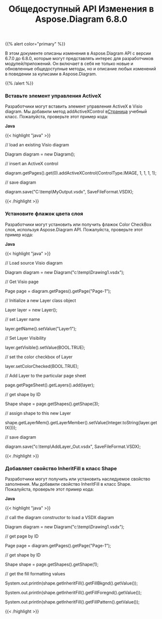 ﻿---
title: Общедоступный API Изменения в Aspose.Diagram 6.8.0
type: docs
weight: 10
url: /ru/java/public-api-changes-in-aspose-diagram-6-8-0/
---
{{% alert color="primary" %}} 

В этом документе описаны изменения в Aspose.Diagram API с версии 6.7.0 до 6.8.0, которые могут представлять интерес для разработчиков модулей/приложений. Он включает в себя не только новые и обновленные общедоступные методы, но и описание любых изменений в поведении за кулисами в Aspose.Diagram.

{{% /alert %}} 
### **Вставьте элемент управления ActiveX**
 Разработчики могут вставить элемент управления ActiveX в Visio diagram. Мы добавили метод addActiveXControl в[Страница](http://www.aspose.com/api/java/diagram/com.aspose.diagram/classes/Page) учебный класс. Пожалуйста, проверьте этот пример кода:

**Java**

{{< highlight "java" >}}

 // load an existing Visio diagram

Diagram diagram = new Diagram();

// insert an ActiveX control

diagram.getPages().get(0).addActiveXControl(ControlType.IMAGE, 1, 1, 1, 1);

// save diagram

diagram.save("C:\\temp\\MyOutput.vsdx", SaveFileFormat.VSDX);

{{< /highlight >}}
### **Установите флажок цвета слоя**
Разработчики могут установить или получить флажок Color CheckBox слоя, используя Aspose.Diagram API. Пожалуйста, проверьте этот пример кода:

**Java**

{{< highlight "java" >}}

 // Load source Visio diagram

Diagram diagram = new Diagram("c:\\temp\\Drawing1.vsdx");

// Get Visio page

Page page = diagram.getPages().getPage("Page-1");

// Initialize a new Layer class object

Layer layer = new Layer();

// set Layer name

layer.getName().setValue("Layer1");

// Set Layer Visibility

layer.getVisible().setValue(BOOL.TRUE);

// set the color checkbox of Layer

layer.setColorChecked(BOOL.TRUE);

// Add Layer to the particular page sheet

page.getPageSheet().getLayers().add(layer);

// get shape by ID

Shape shape = page.getShapes().getShape(3);

// assign shape to this new Layer

shape.getLayerMem().getLayerMember().setValue(Integer.toString(layer.getIX()));

// save diagram

diagram.save("c:\\temp\\AddLayer_Out.vsdx", SaveFileFormat.VSDX);

{{< /highlight >}}
### **Добавляет свойство InheritFill в класс Shape**
Разработчики могут получить или установить наследуемое свойство заполнения. Мы добавили свойство InheritFill в класс Shape. Пожалуйста, проверьте этот пример кода:

**Java**

{{< highlight "java" >}}

 // call the diagram constructor to load a VSDX diagram

Diagram diagram = new Diagram("c:\\temp\\Drawing1.vsdx");

// get page by ID

Page page = diagram.getPages().getPage("Page-1");

// get shape by ID

Shape shape = page.getShapes().getShape(1);

// get the fill formatting values

System.out.println(shape.getInheritFill().getFillBkgnd().getValue());

System.out.println(shape.getInheritFill().getFillForegnd().getValue());

System.out.println(shape.getInheritFill().getFillPattern().getValue());

{{< /highlight >}}
